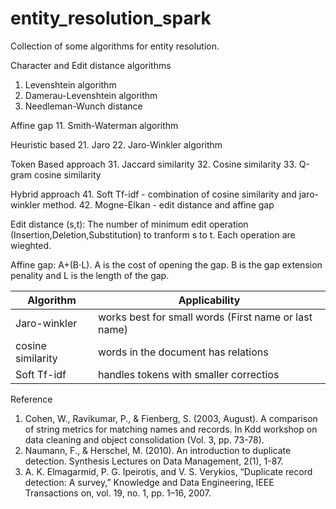 # entity_resolution_spark
Collection of some algorithms for entity resolution.

Character and Edit distance algorithms
1. Levenshtein algorithm
2. Damerau-Levenshtein algorithm
3. Needleman-Wunch distance 

Affine gap
11. Smith-Waterman algorithm

Heuristic based
21. Jaro
22. Jaro-Winkler algorithm


Token Based approach
31. Jaccard similarity
32. Cosine similarity
33. Q-gram cosine similarity

Hybrid approach
41. Soft Tf-idf - combination of cosine similarity and jaro-winkler method.
42. Mogne-Elkan - edit distance and affine gap 


Edit distance (s,t): The number of minimum edit operation (Insertion,Deletion,Substitution) to tranform s to t. Each operation are wieghted.

Affine gap: A+(B⋅L). A is the cost of opening the gap. B is the gap extension penality and L is the length of the gap.


|Algorithm| Applicability|
|---------|---------------|
|Jaro-winkler|works best for small words (First name or last name)|
|cosine similarity| words in the document has relations|
|Soft Tf-idf | handles tokens with smaller correctios|



Reference
1. Cohen, W., Ravikumar, P., & Fienberg, S. (2003, August). A comparison of string metrics for matching names and records. In Kdd workshop on data cleaning and object consolidation (Vol. 3, pp. 73-78).
2. Naumann, F., & Herschel, M. (2010). An introduction to duplicate detection. Synthesis Lectures on Data Management, 2(1), 1-87.
3. A. K. Elmagarmid, P. G. Ipeirotis, and V. S. Verykios, “Duplicate record detection: A survey,”
Knowledge and Data Engineering, IEEE Transactions on, vol. 19, no. 1, pp. 1–16, 2007.

